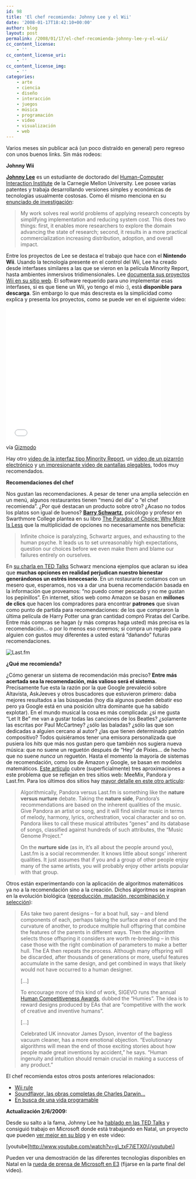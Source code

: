 ```yaml
---
id: 98
title: 'El chef recomienda: Johnny Lee y el Wii'
date: '2008-01-17T18:42:10+00:00'
author: blog
layout: post
permalink: /2008/01/17/el-chef-recomienda-johnny-lee-y-el-wii/
cc_content_license:
    - ''
cc_content_license_uri:
    - ''
cc_content_license_img:
    - ''
categories:
    - arte
    - ciencia
    - diseño
    - interacción
    - juegos
    - música
    - programación
    - video
    - visualización
    - web
---
```


Varios meses sin publicar acá (un poco distraído en general) pero regreso con unos buenos links. Sin más rodeos:

**Johnny Wii**

**[Johnny Lee](http://www.johnnylee.net)** es un estudiante de doctorado del [Human-Computer Interaction Institute](http://www.hcii.cmu.edu/) de la Carnegie Mellon University. Lee posee varias patentes y trabaja desarrollando versiones simples y económicas de tecnologías usualmente costosas. Como él mismo menciona en su [enunciado de investigación](http://www.cs.cmu.edu/~johnny/academic/Research%20Statement.pdf):

> My work solves real world problems of applying research concepts by simplifying implementation and reducing system cost. This does two things: first, it enables more researchers to explore the domain advancing the state of research; second, it results in a more practical commercialization increasing distribution, adoption, and overall impact.

Entre los proyectos de Lee se destaca el trabajo que hace con el **Nintendo Wii**. Usando la tecnología presente en el control del Wii, Lee ha creado desde interfases similares a las que se vieron en la película Minority Report, hasta ambientes inmersivos tridimensionales. Lee [documenta sus proyectos Wii en su sitio web](http://www.cs.cmu.edu/~johnny/projects/wii/). El software requerido para uno implementar esas interfases, si es que tiene un Wii, yo tengo el mío :), está **disponible para descarga**. Sin embargo lo que más descresta es la simplicidad como explica y presenta los proyectos, como se puede ver en el siguiente video:

<object classid="clsid:d27cdb6e-ae6d-11cf-96b8-444553540000" codebase="http://download.macromedia.com/pub/shockwave/cabs/flash/swflash.cab#version=6,0,40,0" height="373" width="425"><param name="wmode" value="transparent"></param><param name="src" value="http://www.youtube.com/v/Jd3-eiid-Uw&rel=1&border=1"></param><embed height="373" src="//www.youtube.com/v/Jd3-eiid-Uw&rel=1&border=1" type="application/x-shockwave-flash" width="425" wmode="transparent"></embed></object>  
vía [Gizmodo](http://gizmodo.com/337068/wii-headtracking-creates-3d-window-display)

Hay otro [video de la interfaz tipo Minority Report](http://youtube.com/watch?v=0awjPUkBXOU), un [video de un pizarrón electrónico](http://youtube.com/watch?v=5s5EvhHy7eQ) y [un impresionante video de pantallas plegables](http://youtube.com/watch?v=nhSR_6-Y5Kg), todos muy recomendados.

**Recomendaciones del chef**

Nos gustan las recomendaciones. A pesar de tener una amplia selección en un menú, algunos restaurantes tienen “menú del día” o “el chef recomienda”. ¿Por qué destacan un producto sobre otro? ¿Acaso no todos los platos son igual de buenos? **[Barry Schwartz](http://www.swarthmore.edu/SocSci/bschwar1/)**, psicólogo y profesor en Swarthmore College plantea en su libro [The Paradox of Choice: Why More Is Less](http://www.amazon.com/dp/0060005688/maurigiral-20) que la multiplicidad de opciones no necesariamente nos beneficia:

> Infinite choice is paralyzing, Schwartz argues, and exhausting to the human psyche. It leads us to set unreasonably high expectations, question our choices before we even make them and blame our failures entirely on ourselves.

En [su charla en TED Talks](http://www.ted.com/index.php/talks/view/id/93) Schwarz menciona ejemplos que aclaran su idea que **muchas opciones en realidad perjudican nuestro bienestar generándonos un estrés innecesario**. En un restaurante contamos con un mesero que, esperamos, nos va a dar una buena recomendación basada en la información que proveamos: “no puedo comer pescado y no me gustan los pepinillos”. En internet, sitios web como Amazon se basan en **millones de clics** que hacen los compradores para encontrar **patrones** que sivan como punto de partida para recomendaciones: de los que compraron la última película de Harry Potter una gran cantidad compró Piratas del Caribe. Entre más compras se hagan (y más compras haga usted) más precisa es la recomendación… o por lo menos eso creemos; si compra un regalo para alguien con gustos muy diferentes a usted estará “dañando” futuras recomendaciones.

![Last.fm](/blog/assets/uploads/2008/01/lastfm.gif)

**¿Qué me recomienda?**

¿Cómo generar un sistema de recomendación más preciso? **Entre más acertada sea la recomendación, más valioso será el sistema.** Precisamente fue esta la razón por la que Google prevaleció sobre Altavista, AskJeeves y otros buscadores que estuvieron primero: daba mejores resultados a las búsquedas (hoy día algunos pueden debatir eso pero ya Google está en una posición ultra dominante que ha sabido explotar). En el mundo musical la cosa es más complicada: ¿si me gusta “Let It Be” me van a gustar todas las canciones de los Beatles? ¿solamente las escritas por Paul McCartney? ¿sólo las baladas? ¿sólo las que son dedicadas a alguien cercano al autor? ¿las que tienen determinado patrón compositivo? Todos quisiéramos tener una emisora personalizada que pusiera los *hits* que más nos gustan pero que también nos sugiera nueva música: que no suene un reguetón después de “Hey” de Pixies… de hecho que no suene *nunca* un reguetón. Hasta el momento la mayoría de sistemas de recomendación, como los de Amazon y Google, se basan en modelos matemáticos. [Este artículo](http://www.techcrunch.com/2007/08/01/meemix-a-new-breed-of-music-personalization-is-born/) cubre (superficialmente) tres aproximaciones a este problema que se reflejan en tres sitios web: MeeMix, Pandora y Last.fm. Para los últimos dos sitios hay [mayor detalle en este otro artículo](http://www.stevekrause.org/steve_krause_blog/2006/01/pandora_and_las.html):

> Algorithmically, Pandora versus Last.fm is something like the **nature versus nurture** debate. Taking the **nature side**, Pandora’s recommendations are based on the inherent qualities of the music. Give Pandora an artist or song, and it will find similar music in terms of melody, harmony, lyrics, orchestration, vocal character and so on. Pandora likes to call these musical attributes “genes” and its database of songs, classified against hundreds of such attributes, the “Music Genome Project.”
> 
> On the **nurture side** (as in, it’s all about the people around you), Last.fm is a social recommender. It knows little about songs’ inherent qualities. It just assumes that if you and a group of other people enjoy many of the same artists, you will probably enjoy other artists popular with that group.

Otros están experimentando con la aplicación de algoritmos matemáticos ya no a la recomendación sino a la creación. Dichos algoritmos se inspiran en la evolución biológica ([reproducción, mutación, recombinación y selección](http://en.wikipedia.org/wiki/Evolutionary_algorithm)):

> EAs take two parent designs – for a boat hull, say – and blend components of each, perhaps taking the surface area of one and the curvature of another, to produce multiple hull offspring that combine the features of the parents in different ways. Then the algorithm selects those offspring it considers are worth re-breeding – in this case those with the right combination of parameters to make a better hull. The EA then repeats the process. Although many offspring will be discarded, after thousands of generations or more, useful features accumulate in the same design, and get combined in ways that likely would not have occurred to a human designer.
> 
> \[…\]
> 
> To encourage more of this kind of work, SIGEVO runs the annual [Human Competitiveness Awards](http://www.genetic-programming.org/hc2007/cfe2007.html), dubbed the “Humies”. The idea is to reward designs produced by EAs that are “competitive with the work of creative and inventive humans”.
> 
> \[…\]
> 
> Celebrated UK innovator James Dyson, inventor of the bagless vacuum cleaner, has a more emotional objection. “Evolutionary algorithms will mean the end of those exciting stories about how people made great inventions by accident,” he says. “Human ingenuity and intuition should remain crucial in making a success of any product.”

El chef recomienda estos otros posts anteriores relacionados:

- [Wii rule](http://www.mauriciogiraldo.com/blog/2007/01/30/wii-rule/)
- [Soundflavor, las obras completas de Charles Darwin…](http://www.mauriciogiraldo.com/blog/2007/01/25/soundflavor-las-obras-completas-de-charles-darwin/)
- [En busca de una vida programable](http://www.mauriciogiraldo.com/blog/2007/04/27/en-busca-de-una-vida-programable/)

**Actualización 2/6/2009:**

Desde su salto a la fama, Johnny Lee ha [hablado en las TED Talks](http://www.ted.com/talks/johnny_lee_demos_wii_remote_hacks.html) y consiguió trabajo en Microsoft donde está trabajando en Natal, un proyecto que pueden [ver mejor en su blog](http://procrastineering.blogspot.com/2009/06/project-natal.html) y en este video:

\[youtube\]http://www.youtube.com/watch?v=g\_txF7iETX0\[/youtube\]

Pueden ver una demostración de las diferentes tecnologías disponibles en Natal en la [rueda de prensa de Microsoft en E3](http://e3.gamespot.com/press-conference/microsoft-e3/) (fijarse en la parte final del video).